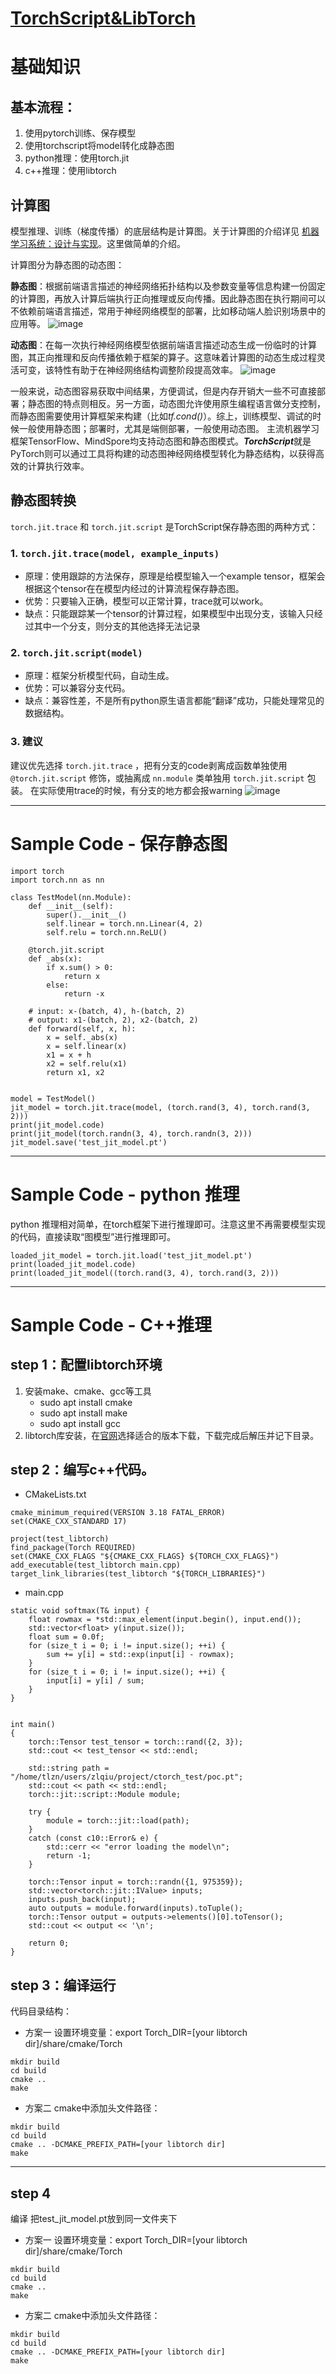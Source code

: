 # [TorchScript&LibTorch](https://github.com/iLovEing/notebook/issues/36)

# 基础知识
## 基本流程：
1. 使用pytorch训练、保存模型
2. 使用torchscript将model转化成静态图
3. python推理：使用torch.jit
4. c++推理：使用libtorch

## 计算图
模型推理、训练（梯度传播）的底层结构是计算图。关于计算图的介绍详见 [机器学习系统：设计与实现](https://openmlsys.github.io/chapter_computational_graph/index.html)。这里做简单的介绍。

计算图分为静态图的动态图：

**静态图**：根据前端语言描述的神经网络拓扑结构以及参数变量等信息构建一份固定的计算图，再放入计算后端执行正向推理或反向传播。因此静态图在执行期间可以不依赖前端语言描述，常用于神经网络模型的部署，比如移动端人脸识别场景中的应用等。
![image](https://github.com/user-attachments/assets/a1877fcb-16bc-465d-9c73-30c79c73a942)

**动态图**：在每一次执行神经网络模型依据前端语言描述动态生成一份临时的计算图，其正向推理和反向传播依赖于框架的算子。这意味着计算图的动态生成过程灵活可变，该特性有助于在神经网络结构调整阶段提高效率。
![image](https://github.com/user-attachments/assets/e7e37366-5ff5-47aa-b249-48b2fdae78f0)

一般来说，动态图容易获取中间结果，方便调试，但是内存开销大一些不可直接部署；静态图的特点则相反。另一方面，动态图允许使用原生编程语言做分支控制，而静态图需要使用计算框架来构建（比如*tf.cond()*）。综上，训练模型、调试的时候一般使用静态图；部署时，尤其是端侧部署，一般使用动态图。
主流机器学习框架TensorFlow、MindSpore均支持动态图和静态图模式。***TorchScript***就是PyTorch则可以通过工具将构建的动态图神经网络模型转化为静态结构，以获得高效的计算执行效率。

## 静态图转换
`torch.jit.trace` 和 `torch.jit.script` 是TorchScript保存静态图的两种方式：
### 1. `torch.jit.trace(model, example_inputs)`
- 原理：使用跟踪的方法保存，原理是给模型输入一个example tensor，框架会根据这个tensor在在模型内经过的计算流程保存静态图。
- 优势：只要输入正确，模型可以正常计算，trace就可以work。
- 缺点：只能跟踪某一个tensor的计算过程，如果模型中出现分支，该输入只经过其中一个分支，则分支的其他选择无法记录

### 2.  `torch.jit.script(model)`
- 原理：框架分析模型代码，自动生成。
- 优势：可以兼容分支代码。
- 缺点：兼容性差，不是所有python原生语言都能“翻译”成功，只能处理常见的数据结构。

### 3. 建议
建议优先选择 `torch.jit.trace` ，把有分支的code剥离成函数单独使用 `@torch.jit.script` 修饰，或抽离成 `nn.module` 类单独用 `torch.jit.script` 包装。
在实际使用trace的时候，有分支的地方都会报warning
![image](https://github.com/user-attachments/assets/4a15319a-0a47-46cb-a387-b6eba9ee1299)


---

# Sample Code - 保存静态图
```
import torch
import torch.nn as nn

class TestModel(nn.Module):
    def __init__(self):
        super().__init__()
        self.linear = torch.nn.Linear(4, 2)
        self.relu = torch.nn.ReLU()

    @torch.jit.script
    def _abs(x):
        if x.sum() > 0:
            return x
        else:
            return -x

    # input: x-(batch, 4), h-(batch, 2)
    # output: x1-(batch, 2), x2-(batch, 2)
    def forward(self, x, h):
        x = self._abs(x)
        x = self.linear(x)
        x1 = x + h
        x2 = self.relu(x1)
        return x1, x2


model = TestModel()
jit_model = torch.jit.trace(model, (torch.rand(3, 4), torch.rand(3, 2)))
print(jit_model.code)
print(jit_model(torch.randn(3, 4), torch.randn(3, 2)))
jit_model.save('test_jit_model.pt')
```

---

# Sample Code - python 推理
python 推理相对简单，在torch框架下进行推理即可。注意这里不再需要模型实现的代码，直接读取“图模型”进行推理即可。
```
loaded_jit_model = torch.jit.load('test_jit_model.pt')
print(loaded_jit_model.code)
print(loaded_jit_model((torch.rand(3, 4), torch.rand(3, 2)))
```

---

# Sample Code - C++推理
## step 1：配置libtorch环境

1. 安装make、cmake、gcc等工具
    - sudo apt install cmake
    - sudo apt install make
    - sudo apt install gcc
2. libtorch库安装，在[官网](https://pytorch.org/get-started/locally/)选择适合的版本下载，下载完成后解压并记下目录。

## step 2：编写c++代码。
- CMakeLists.txt
```
cmake_minimum_required(VERSION 3.18 FATAL_ERROR)
set(CMAKE_CXX_STANDARD 17)

project(test_libtorch)
find_package(Torch REQUIRED)
set(CMAKE_CXX_FLAGS "${CMAKE_CXX_FLAGS} ${TORCH_CXX_FLAGS}")
add_executable(test_libtorch main.cpp)
target_link_libraries(test_libtorch "${TORCH_LIBRARIES}")
```

- main.cpp
```
static void softmax(T& input) {
    float rowmax = *std::max_element(input.begin(), input.end());
    std::vector<float> y(input.size());
    float sum = 0.0f;
    for (size_t i = 0; i != input.size(); ++i) {
        sum += y[i] = std::exp(input[i] - rowmax);
    }
    for (size_t i = 0; i != input.size(); ++i) {
        input[i] = y[i] / sum;
    }
}


int main()
{
    torch::Tensor test_tensor = torch::rand({2, 3});
    std::cout << test_tensor << std::endl;

    std::string path = "/home/tlzn/users/zlqiu/project/ctorch_test/poc.pt";
    std::cout << path << std::endl;
    torch::jit::script::Module module;

    try {
        module = torch::jit::load(path);
    }
    catch (const c10::Error& e) {
        std::cerr << "error loading the model\n";
        return -1;
    }

    torch::Tensor input = torch::randn({1, 975359});
    std::vector<torch::jit::IValue> inputs;
    inputs.push_back(input);
    auto outputs = module.forward(inputs).toTuple();
    torch::Tensor output = outputs->elements()[0].toTensor();
    std::cout << output << '\n';

    return 0;
}
```

## step 3：编译运行
代码目录结构：
- 方案一
设置环境变量：export Torch_DIR=[your libtorch dir]/share/cmake/Torch
```
mkdir build
cd build
cmake ..
make
```
- 方案二
cmake中添加头文件路径：
```
mkdir build
cd build
cmake .. -DCMAKE_PREFIX_PATH=[your libtorch dir]
make
```


---

## step 4
编译
把test_jit_model.pt放到同一文件夹下
- 方案一
设置环境变量：export Torch_DIR=[your libtorch dir]/share/cmake/Torch
```
mkdir build
cd build
cmake ..
make
```
- 方案二
cmake中添加头文件路径：
```
mkdir build
cd build
cmake .. -DCMAKE_PREFIX_PATH=[your libtorch dir]
make
```